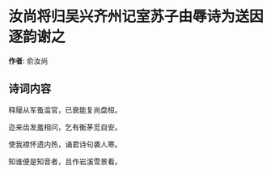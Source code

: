 # 汝尚将归吴兴齐州记室苏子由辱诗为送因逐韵谢之

**作者**: 俞汝尚

## 诗词内容

释屦从军蚤滥官，已衰能复尚盘桓。

迩来齿发羞相问，乞有衡茅觅自安。

使我襟怀遗内热，诵君诗句袭人寒。

知谁便是知音者，且作岩溪雪景看。

